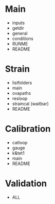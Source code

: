 # Main
- inputs
- getdir
- general
- conditions
- RUNME
- README

# Strain
- listfolders
- main
- ovapaths
- resloop
- straincal (waitbar)
- README

# Calibration
- catloop
- gauge
- k&tet1
- main
- README

# Validation
- ALL
